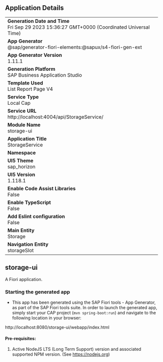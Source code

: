 ## Application Details
|               |
| ------------- |
|**Generation Date and Time**<br>Fri Sep 29 2023 15:36:27 GMT+0000 (Coordinated Universal Time)|
|**App Generator**<br>@sap/generator-fiori-elements:@sapux/s4-fiori-gen-ext|
|**App Generator Version**<br>1.11.1|
|**Generation Platform**<br>SAP Business Application Studio|
|**Template Used**<br>List Report Page V4|
|**Service Type**<br>Local Cap|
|**Service URL**<br>http://localhost:4004/api/StorageService/
|**Module Name**<br>storage-ui|
|**Application Title**<br>StorageService|
|**Namespace**<br>|
|**UI5 Theme**<br>sap_horizon|
|**UI5 Version**<br>1.118.1|
|**Enable Code Assist Libraries**<br>False|
|**Enable TypeScript**<br>False|
|**Add Eslint configuration**<br>False|
|**Main Entity**<br>Storage|
|**Navigation Entity**<br>storageSlot|

## storage-ui

A Fiori application.

### Starting the generated app

-   This app has been generated using the SAP Fiori tools - App Generator, as part of the SAP Fiori tools suite.  In order to launch the generated app, simply start your CAP project (```mvn spring-boot:run```) and navigate to the following location in your browser:

http://localhost:8080/storage-ui/webapp/index.html

#### Pre-requisites:

1. Active NodeJS LTS (Long Term Support) version and associated supported NPM version.  (See https://nodejs.org)


